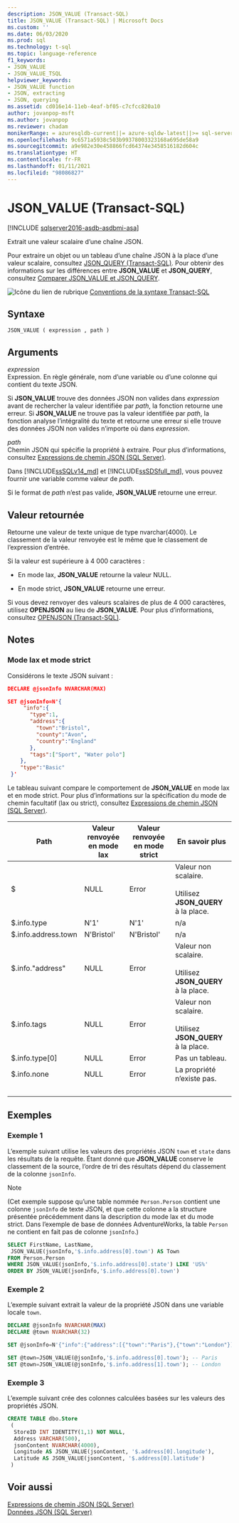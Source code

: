 ```yaml
---
description: JSON_VALUE (Transact-SQL)
title: JSON_VALUE (Transact-SQL) | Microsoft Docs
ms.custom: ''
ms.date: 06/03/2020
ms.prod: sql
ms.technology: t-sql
ms.topic: language-reference
f1_keywords:
- JSON_VALUE
- JSON_VALUE_TSQL
helpviewer_keywords:
- JSON_VALUE function
- JSON, extracting
- JSON, querying
ms.assetid: cd016e14-11eb-4eaf-bf05-c7cfcc820a10
author: jovanpop-msft
ms.author: jovanpop
ms.reviewer: chadam
monikerRange: = azuresqldb-current||= azure-sqldw-latest||>= sql-server-2016||>= sql-server-linux-2017
ms.openlocfilehash: 9c6571a5938c503b99378003323168a695de58a9
ms.sourcegitcommit: a9e982e30e458866fcd64374e3458516182d604c
ms.translationtype: HT
ms.contentlocale: fr-FR
ms.lasthandoff: 01/11/2021
ms.locfileid: "98086827"
---
```

# <a name="json_value-transact-sql"></a>JSON_VALUE (Transact-SQL)

[!INCLUDE [sqlserver2016-asdb-asdbmi-asa](../../includes/applies-to-version/sqlserver2016-asdb-asdbmi-asa.md)]

 Extrait une valeur scalaire d’une chaîne JSON.  
  
 Pour extraire un objet ou un tableau d’une chaîne JSON à la place d’une valeur scalaire, consultez [JSON_QUERY &#40;Transact-SQL&#41;](../../t-sql/functions/json-query-transact-sql.md). Pour obtenir des informations sur les différences entre **JSON_VALUE** et **JSON_QUERY**, consultez [Comparer JSON_VALUE et JSON_QUERY](../../relational-databases/json/validate-query-and-change-json-data-with-built-in-functions-sql-server.md#JSONCompare).  
  
 ![Icône du lien de rubrique](../../database-engine/configure-windows/media/topic-link.gif "Icône du lien de rubrique") [Conventions de la syntaxe Transact-SQL](../../t-sql/language-elements/transact-sql-syntax-conventions-transact-sql.md)  
  
## <a name="syntax"></a>Syntaxe  
  
```syntaxsql
JSON_VALUE ( expression , path )  
```  
  
## <a name="arguments"></a>Arguments

 *expression*  
 Expression. En règle générale, nom d’une variable ou d’une colonne qui contient du texte JSON.  

 Si **JSON_VALUE** trouve des données JSON non valides dans *expression* avant de rechercher la valeur identifiée par *path*, la fonction retourne une erreur. Si **JSON_VALUE** ne trouve pas la valeur identifiée par *path*, la fonction analyse l’intégralité du texte et retourne une erreur si elle trouve des données JSON non valides n’importe où dans *expression*.
  
 *path*  
 Chemin JSON qui spécifie la propriété à extraire. Pour plus d’informations, consultez [Expressions de chemin JSON &#40;SQL Server&#41;](../../relational-databases/json/json-path-expressions-sql-server.md).  

Dans [!INCLUDE[ssSQLv14_md](../../includes/sssqlv14-md.md)] et [!INCLUDE[ssSDSfull_md](../../includes/sssdsfull-md.md)], vous pouvez fournir une variable comme valeur de *path*.
  
 Si le format de *path* n’est pas valide, **JSON_VALUE** retourne une erreur.  
  
## <a name="return-value"></a>Valeur retournée

 Retourne une valeur de texte unique de type nvarchar(4000). Le classement de la valeur renvoyée est le même que le classement de l’expression d’entrée.  
  
 Si la valeur est supérieure à 4 000 caractères :  
  
- En mode lax, **JSON_VALUE** retourne la valeur NULL.  
  
- En mode strict, **JSON_VALUE** retourne une erreur.  
  
 Si vous devez renvoyer des valeurs scalaires de plus de 4 000 caractères, utilisez **OPENJSON** au lieu de **JSON_VALUE**. Pour plus d’informations, consultez [OPENJSON &#40;Transact-SQL&#41;](../../t-sql/functions/openjson-transact-sql.md).  
  
## <a name="remarks"></a>Notes

### <a name="lax-mode-and-strict-mode"></a>Mode lax et mode strict

 Considérons le texte JSON suivant :  
  
```json  
DECLARE @jsonInfo NVARCHAR(MAX)

SET @jsonInfo=N'{  
     "info":{    
       "type":1,  
       "address":{    
         "town":"Bristol",  
         "county":"Avon",  
         "country":"England"  
       },  
       "tags":["Sport", "Water polo"]  
    },  
    "type":"Basic"  
 }'  
```  
  
 Le tableau suivant compare le comportement de **JSON_VALUE** en mode lax et en mode strict. Pour plus d’informations sur la spécification du mode de chemin facultatif (lax ou strict), consultez [Expressions de chemin JSON &#40;SQL Server&#41;](../../relational-databases/json/json-path-expressions-sql-server.md).  
  
|Path|Valeur renvoyée en mode lax|Valeur renvoyée en mode strict|En savoir plus|  
|----------|------------------------------|---------------------------------|---------------|  
|$|NULL|Error|Valeur non scalaire.<br /><br /> Utilisez **JSON_QUERY** à la place.|  
|$.info.type|N'1'|N'1'|n/a|  
|$.info.address.town|N'Bristol'|N'Bristol'|n/a|  
|$.info."address"|NULL|Error|Valeur non scalaire.<br /><br /> Utilisez **JSON_QUERY** à la place.|  
|$.info.tags|NULL|Error|Valeur non scalaire.<br /><br /> Utilisez **JSON_QUERY** à la place.|  
|$.info.type[0]|NULL|Error|Pas un tableau.|  
|$.info.none|NULL|Error|La propriété n’existe pas.|  
| &nbsp; | &nbsp; | &nbsp; | &nbsp; |
  
## <a name="examples"></a>Exemples  
  
### <a name="example-1"></a>Exemple 1
 L’exemple suivant utilise les valeurs des propriétés JSON `town` et `state` dans les résultats de la requête. Étant donné que **JSON_VALUE** conserve le classement de la source, l’ordre de tri des résultats dépend du classement de la colonne `jsonInfo`. 

> [!NOTE]
> (Cet exemple suppose qu’une table nommée `Person.Person` contient une colonne `jsonInfo` de texte JSON, et que cette colonne a la structure présentée précédemment dans la description du mode lax et du mode strict. Dans l’exemple de base de données AdventureWorks, la table `Person` ne contient en fait pas de colonne `jsonInfo`.)
  
```sql  
SELECT FirstName, LastName,
 JSON_VALUE(jsonInfo,'$.info.address[0].town') AS Town
FROM Person.Person
WHERE JSON_VALUE(jsonInfo,'$.info.address[0].state') LIKE 'US%'
ORDER BY JSON_VALUE(jsonInfo,'$.info.address[0].town')
```  
  
### <a name="example-2"></a>Exemple 2
 L’exemple suivant extrait la valeur de la propriété JSON dans une variable locale `town`.  
  
```sql
DECLARE @jsonInfo NVARCHAR(MAX)
DECLARE @town NVARCHAR(32)

SET @jsonInfo=N'{"info":{"address":[{"town":"Paris"},{"town":"London"}]}}';

SET @town=JSON_VALUE(@jsonInfo,'$.info.address[0].town'); -- Paris
SET @town=JSON_VALUE(@jsonInfo,'$.info.address[1].town'); -- London
```  
  
### <a name="example-3"></a>Exemple 3
 L’exemple suivant crée des colonnes calculées basées sur les valeurs des propriétés JSON.  
  
```sql  
CREATE TABLE dbo.Store
 (
  StoreID INT IDENTITY(1,1) NOT NULL,
  Address VARCHAR(500),
  jsonContent NVARCHAR(4000),
  Longitude AS JSON_VALUE(jsonContent, '$.address[0].longitude'),
  Latitude AS JSON_VALUE(jsonContent, '$.address[0].latitude')
 )
```  
  
## <a name="see-also"></a>Voir aussi
 [Expressions de chemin JSON &#40;SQL Server&#41;](../../relational-databases/json/json-path-expressions-sql-server.md)   
 [Données JSON &#40;SQL Server&#41;](../../relational-databases/json/json-data-sql-server.md)  
  
